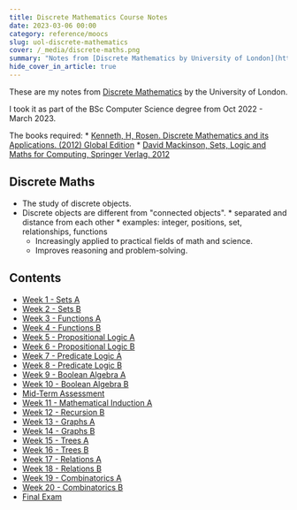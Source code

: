 ```yaml
---
title: Discrete Mathematics Course Notes
date: 2023-03-06 00:00
category: reference/moocs
slug: uol-discrete-mathematics
cover: /_media/discrete-maths.png
summary: "Notes from [Discrete Mathematics by University of London](https://www.coursera.org/learn/uol-discrete-mathematics)"
hide_cover_in_article: true
---
```


These are my notes from [Discrete Mathematics](https://www.coursera.org/learn/uol-discrete-mathematics/) by the University of London.

I took it as part of the BSc Computer Science degree from Oct 2022 - March 2023.

The books required:
    * [Kenneth, H, Rosen. Discrete Mathematics and its Applications. (2012) Global Edition](https://www.amazon.com.au/Discrete-Mathematics-Applications-Kenneth-Rosen/dp/0072899050)
    * [David Mackinson, Sets, Logic and Maths for Computing, Springer Verlag. 2012](https://www.amazon.com/Computing-Undergraduate-Topics-Computer-Science/dp/1447124995)

## Discrete Maths

* The study of discrete objects.
* Discrete objects are different from "connected objects".
        * separated and distance from each other
        * examples: integer, positions, set, relationships, functions
    * Increasingly applied to practical fields of math and science.
    * Improves reasoning and problem-solving.
 
## Contents

* [Week 1 - Sets A](week-1-sets-a.md)
* [Week 2 - Sets B](week-2-sets-b.md)
* [Week 3 - Functions A](week-3-functions-a.md)
* [Week 4 - Functions B](week-4-functions-b.md)
* [Week 5 - Propositional Logic A](week-5-propositional-logic-a.md)
* [Week 6 - Propositional Logic B](week-6-propositional-logic-b.md)
* [Week 7 - Predicate Logic A](week-7-predicate-logic-a.md)
* [Week 8 - Predicate Logic B](week-8-predicate-logic-b.md)
* [Week 9 - Boolean Algebra A](week-9-boolean-algebra-a.md)
* [Week 10 - Boolean Algebra B](week-10-boolean-algebra-b.md)
* [Mid-Term Assessment](mid-term-assessment.md)
* [Week 11 - Mathematical Induction A](week-11-mathematical-induction-a.md)
* [Week 12 - Recursion B](week-12-recursion-b.md)
* [Week 13 - Graphs A](week-13-graphs-a.md)
* [Week 14 - Graphs B](week-14-graphs-b.md)
* [Week 15 - Trees A](week-15-trees-a.md)
* [Week 16 - Trees B](week-16-trees-b.md)
* [Week 17 - Relations A](week-17-relations-a.md)
* [Week 18 - Relations B](week-18-relations-b.md)
* [Week 19 - Combinatorics A](week-19-combinatorics-a.md)
* [Week 20 - Combinatorics B](week-20-combinatorics-b.md)
* [Final Exam](final-exam.md)